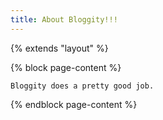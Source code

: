 ```yaml
---
title: About Bloggity!!!
---
```

{% extends "layout" %}


{% block page-content %}

    Bloggity does a pretty good job.

{% endblock page-content %}
